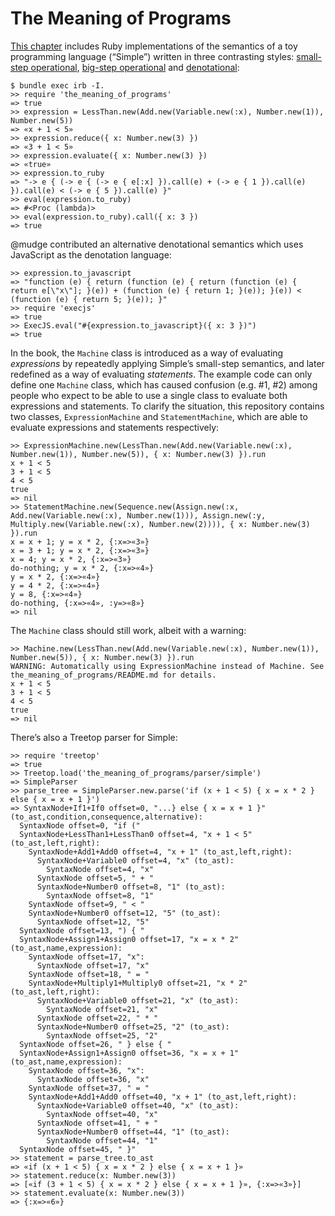 The Meaning of Programs
=======================

[This chapter](http://computationbook.com/sample) includes Ruby implementations of the semantics of a toy programming language (“Simple”) written in three contrasting styles: [small-step operational](small_step), [big-step operational](big_step) and [denotational](denotational):

```irb
$ bundle exec irb -I.
>> require 'the_meaning_of_programs'
=> true
>> expression = LessThan.new(Add.new(Variable.new(:x), Number.new(1)), Number.new(5))
=> «x + 1 < 5»
>> expression.reduce({ x: Number.new(3) })
=> «3 + 1 < 5»
>> expression.evaluate({ x: Number.new(3) })
=> «true»
>> expression.to_ruby
=> "-> e { (-> e { (-> e { e[:x] }).call(e) + (-> e { 1 }).call(e) }).call(e) < (-> e { 5 }).call(e) }"
>> eval(expression.to_ruby)
=> #<Proc (lambda)>
>> eval(expression.to_ruby).call({ x: 3 })
=> true
```

@mudge contributed an alternative denotational semantics which uses JavaScript as the denotation language:

```irb
>> expression.to_javascript
=> "function (e) { return (function (e) { return (function (e) { return e[\"x\"]; }(e)) + (function (e) { return 1; }(e)); }(e)) < (function (e) { return 5; }(e)); }"
>> require 'execjs'
=> true
>> ExecJS.eval("#{expression.to_javascript}({ x: 3 })")
=> true
```

In the book, the `Machine` class is introduced as a way of evaluating *expressions* by repeatedly applying Simple’s small-step semantics, and later redefined as a way of evaluating *statements*. The example code can only define one `Machine` class, which has caused confusion (e.g. #1, #2) among people who expect to be able to use a single class to evaluate both expressions and statements. To clarify the situation, this repository contains two classes, `ExpressionMachine` and `StatementMachine`, which are able to evaluate expressions and statements respectively:

```irb
>> ExpressionMachine.new(LessThan.new(Add.new(Variable.new(:x), Number.new(1)), Number.new(5)), { x: Number.new(3) }).run
x + 1 < 5
3 + 1 < 5
4 < 5
true
=> nil
>> StatementMachine.new(Sequence.new(Assign.new(:x, Add.new(Variable.new(:x), Number.new(1))), Assign.new(:y, Multiply.new(Variable.new(:x), Number.new(2)))), { x: Number.new(3) }).run
x = x + 1; y = x * 2, {:x=>«3»}
x = 3 + 1; y = x * 2, {:x=>«3»}
x = 4; y = x * 2, {:x=>«3»}
do-nothing; y = x * 2, {:x=>«4»}
y = x * 2, {:x=>«4»}
y = 4 * 2, {:x=>«4»}
y = 8, {:x=>«4»}
do-nothing, {:x=>«4», :y=>«8»}
=> nil
```

The `Machine` class should still work, albeit with a warning:

```irb
>> Machine.new(LessThan.new(Add.new(Variable.new(:x), Number.new(1)), Number.new(5)), { x: Number.new(3) }).run
WARNING: Automatically using ExpressionMachine instead of Machine. See the_meaning_of_programs/README.md for details.
x + 1 < 5
3 + 1 < 5
4 < 5
true
=> nil
```

There’s also a Treetop parser for Simple:

```irb
>> require 'treetop'
=> true
>> Treetop.load('the_meaning_of_programs/parser/simple')
=> SimpleParser
>> parse_tree = SimpleParser.new.parse('if (x + 1 < 5) { x = x * 2 } else { x = x + 1 }')
=> SyntaxNode+If1+If0 offset=0, "...} else { x = x + 1 }" (to_ast,condition,consequence,alternative):
  SyntaxNode offset=0, "if ("
  SyntaxNode+LessThan1+LessThan0 offset=4, "x + 1 < 5" (to_ast,left,right):
    SyntaxNode+Add1+Add0 offset=4, "x + 1" (to_ast,left,right):
      SyntaxNode+Variable0 offset=4, "x" (to_ast):
        SyntaxNode offset=4, "x"
      SyntaxNode offset=5, " + "
      SyntaxNode+Number0 offset=8, "1" (to_ast):
        SyntaxNode offset=8, "1"
    SyntaxNode offset=9, " < "
    SyntaxNode+Number0 offset=12, "5" (to_ast):
      SyntaxNode offset=12, "5"
  SyntaxNode offset=13, ") { "
  SyntaxNode+Assign1+Assign0 offset=17, "x = x * 2" (to_ast,name,expression):
    SyntaxNode offset=17, "x":
      SyntaxNode offset=17, "x"
    SyntaxNode offset=18, " = "
    SyntaxNode+Multiply1+Multiply0 offset=21, "x * 2" (to_ast,left,right):
      SyntaxNode+Variable0 offset=21, "x" (to_ast):
        SyntaxNode offset=21, "x"
      SyntaxNode offset=22, " * "
      SyntaxNode+Number0 offset=25, "2" (to_ast):
        SyntaxNode offset=25, "2"
  SyntaxNode offset=26, " } else { "
  SyntaxNode+Assign1+Assign0 offset=36, "x = x + 1" (to_ast,name,expression):
    SyntaxNode offset=36, "x":
      SyntaxNode offset=36, "x"
    SyntaxNode offset=37, " = "
    SyntaxNode+Add1+Add0 offset=40, "x + 1" (to_ast,left,right):
      SyntaxNode+Variable0 offset=40, "x" (to_ast):
        SyntaxNode offset=40, "x"
      SyntaxNode offset=41, " + "
      SyntaxNode+Number0 offset=44, "1" (to_ast):
        SyntaxNode offset=44, "1"
  SyntaxNode offset=45, " }"
>> statement = parse_tree.to_ast
=> «if (x + 1 < 5) { x = x * 2 } else { x = x + 1 }»
>> statement.reduce(x: Number.new(3))
=> [«if (3 + 1 < 5) { x = x * 2 } else { x = x + 1 }», {:x=>«3»}]
>> statement.evaluate(x: Number.new(3))
=> {:x=>«6»}
```
